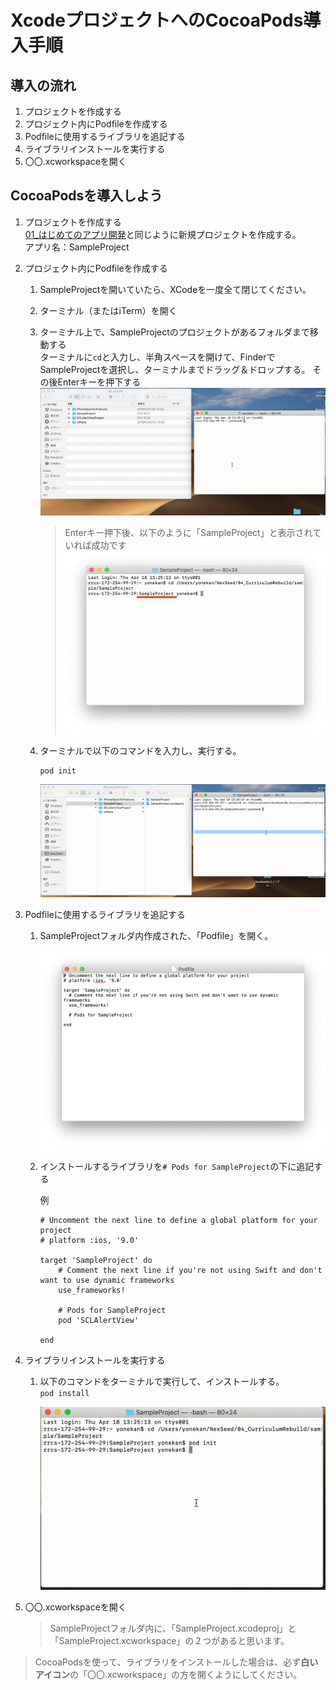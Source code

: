 # XcodeプロジェクトへのCocoaPods導入手順

## 導入の流れ
1. プロジェクトを作成する
2. プロジェクト内にPodfileを作成する
3. Podfileに使用するライブラリを追記する
4. ライブラリインストールを実行する
5. 〇〇.xcworkspaceを開く

## CocoaPodsを導入しよう
1. プロジェクトを作成する  
	[01_はじめてのアプリ開発](../../02_UIParts/01_はじめてのアプリ開発.md)と同じように新規プロジェクトを作成する。  
	アプリ名：SampleProject

2. プロジェクト内にPodfileを作成する
	1. SampleProjectを開いていたら、XCodeを一度全て閉じてください。

	2. ターミナル（またはiTerm）を開く

	3. ターミナル上で、SampleProjectのプロジェクトがあるフォルダまで移動する  
	ターミナルに```cd```と入力し、半角スペースを開けて、FinderでSampleProjectを選択し、ターミナルまでドラッグ＆ドロップする。
	その後Enterキーを押下する
		![Swiftロゴ](../img/cd_SampleProject.gif)

		> Enterキー押下後、以下のように「SampleProject」と表示されていれば成功です
		![Swiftロゴ](../img/cd_SampleProject.png)

	4. ターミナルで以下のコマンドを入力し、実行する。  
		```
		pod init
		```

		![Swiftロゴ](../img/pod_init2.gif)

3. Podfileに使用するライブラリを追記する
	
	1. SampleProjectフォルダ内作成された、「Podfile」を開く。

		![Swiftロゴ](../img/open_podfile2.png)

	2. インストールするライブラリを```# Pods for SampleProject```の下に追記する  

		例
		
		```
		# Uncomment the next line to define a global platform for your project
		# platform :ios, '9.0'

		target 'SampleProject' do
			# Comment the next line if you're not using Swift and don't want to use dynamic frameworks
			use_frameworks!

			# Pods for SampleProject
			pod 'SCLAlertView'

		end
		```

4. ライブラリインストールを実行する

	1. 以下のコマンドをターミナルで実行して、インストールする。  
			```
			pod install
			```

		![Swiftロゴ](../img/pod_install2.gif)

5. 〇〇.xcworkspaceを開く

	> SampleProjectフォルダ内に、「SampleProject.xcodeproj」と「SampleProject.xcworkspace」の２つがあると思います。
  > CocoaPodsを使って、ライブラリをインストールした場合は、必ず**白いアイコン**の「〇〇.xcworkspace」の方を開くようにしてください。